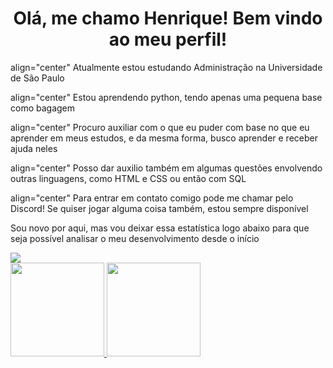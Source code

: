 <h1 align="center"> Olá, me chamo Henrique! Bem vindo ao meu perfil! </h1>

<p> align="center" Atualmente estou estudando Administração na Universidade de São Paulo </p>
<p> align="center" Estou aprendendo python, tendo apenas uma pequena base como bagagem </p>
<p> align="center" Procuro auxiliar com o que eu puder com base no que eu aprender em meus estudos, e da mesma forma, busco aprender e receber ajuda neles </p>
<p> align="center" Posso dar auxilio também em algumas questões envolvendo outras linguagens, como HTML e CSS ou então com SQL </p>
<p> align="center" Para entrar em contato comigo pode me chamar pelo Discord! Se quiser jogar alguma coisa também, estou sempre disponível </p>

<p>Sou novo por aqui, mas vou deixar essa estatística logo abaixo para que seja possível analisar o meu desenvolvimento desde o início </p>

<a href="https://tenor.com/pt-BR/view/cat-grin-smile-smirk-awkward-gif-22382508">
<img src="cat-grin.gif">
</a>

<div>
<a href="https://github.com/Osodnil">
<img height="150em" src="https://github-readme-stats.vercel.app/api/top-langs/?username=Osodnil&layout=compact&langs_count=7&theme=dracula"/>
<img height="150em" src="https://github-readme-stats.vercel.app/api?username=Osodnil&show_icons=true&theme=dracula&include_all_commits=true&count_private=true"/>
</div>
